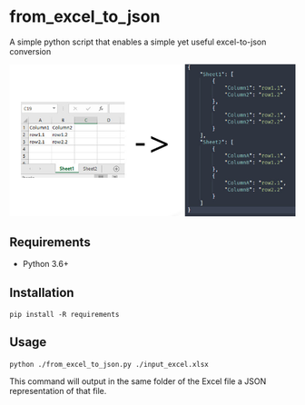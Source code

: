 # from_excel_to_json
A simple python script that enables a simple yet useful excel-to-json conversion

![Output example](./banner.jpeg "Output example")

## Requirements

* Python 3.6+

## Installation

```
pip install -R requirements
```

## Usage

```
python ./from_excel_to_json.py ./input_excel.xlsx
```

This command will output in the same folder of the Excel file a JSON representation of that file.
